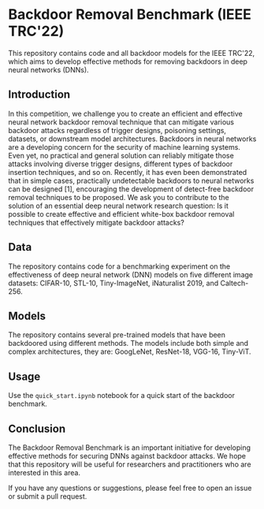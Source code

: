 # Backdoor Removal Benchmark (IEEE TRC'22)
This repository contains code and all backdoor models for the IEEE TRC'22, which aims to develop effective methods for removing backdoors in deep neural networks (DNNs). 

## Introduction
In this competition, we challenge you to create an efficient and effective neural network backdoor removal technique that can mitigate various backdoor attacks regardless of trigger designs, poisoning settings, datasets, or downstream model architectures. Backdoors in neural networks are a developing concern for the security of machine learning systems. Even yet, no practical and general solution can reliably mitigate those attacks involving diverse trigger designs, different types of backdoor insertion techniques, and so on. Recently, it has even been demonstrated that in simple cases, practically undetectable backdoors to neural networks can be designed [1], encouraging the development of detect-free backdoor removal techniques to be proposed. We ask you to contribute to the solution of an essential deep neural network research question: Is it possible to create effective and efficient white-box backdoor removal techniques that effectively mitigate backdoor attacks?

## Data
The repository contains code for a benchmarking experiment on the effectiveness of deep neural network (DNN) models on five different image datasets: CIFAR-10, STL-10, Tiny-ImageNet, iNaturalist 2019, and Caltech-256.

## Models
The repository contains several pre-trained models that have been backdoored using different methods. The models include both simple and complex architectures, they are: GoogLeNet, ResNet-18, VGG-16, Tiny-ViT.

## Usage
Use the `quick_start.ipynb` notebook for a quick start of the backdoor benchmark.

## Conclusion
The Backdoor Removal Benchmark is an important initiative for developing effective methods for securing DNNs against backdoor attacks. We hope that this repository will be useful for researchers and practitioners who are interested in this area.

If you have any questions or suggestions, please feel free to open an issue or submit a pull request.
